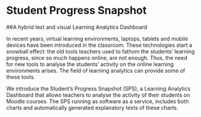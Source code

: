 # Student Progress Snapshot
##A hybrid text and visual Learning Analytics Dashboard

In recent years, virtual learning environments, laptops, tablets and mobile devices have been introduced in the classroom. These technologies start a snowball effect: the old tools teachers used to fathom the students’ learning progress, since so much happens online, are not enough. Thus, the need for new tools to analyse the students’ activity on the online learning environments arises. The field of learning analytics can provide some of these tools.

We introduce the Student’s Progress Snapshot (SPS), a Learning Analytics Dashboard that allows teachers to analyse the activity of their students on Moodle courses. The SPS running as software as a service, includes both charts and automatically generated explanatory texts of these charts.
